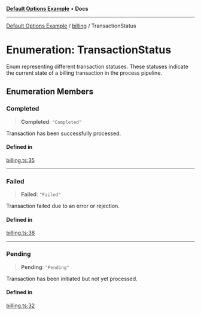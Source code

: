 [**Default Options Example**](../../README.md) • **Docs**

***

[Default Options Example](../../modules.md) / [billing](../README.md) / TransactionStatus

# Enumeration: TransactionStatus

Enum representing different transaction statuses.
These statuses indicate the current state of a billing transaction in the process pipeline.

## Enumeration Members

### Completed

> **Completed**: `"Completed"`

Transaction has been successfully processed.

#### Defined in

[billing.ts:35](https://github.com/typedoc2md/dummy-typescript-api/blob/main/src/billing.ts#L35)

***

### Failed

> **Failed**: `"Failed"`

Transaction failed due to an error or rejection.

#### Defined in

[billing.ts:38](https://github.com/typedoc2md/dummy-typescript-api/blob/main/src/billing.ts#L38)

***

### Pending

> **Pending**: `"Pending"`

Transaction has been initiated but not yet processed.

#### Defined in

[billing.ts:32](https://github.com/typedoc2md/dummy-typescript-api/blob/main/src/billing.ts#L32)
